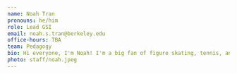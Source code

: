 ```yaml
---
name: Noah Tran
pronouns: he/him
role: Lead GSI
email: noah.s.tran@berkeley.edu
office-hours: TBA
team: Pedagogy
bio: Hi everyone, I'm Noah! I'm a big fan of figure skating, tennis, and Data 8.
photo: staff/noah.jpeg
---
```


